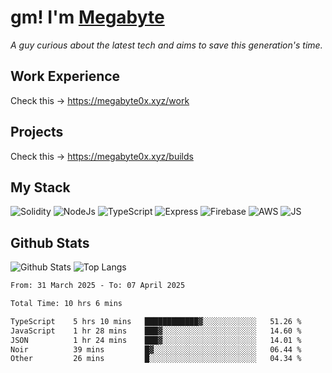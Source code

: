 # gm! I'm [Megabyte](https://megabyte0x.xyz/)

*A guy curious about the latest tech and aims to save this generation's time.*

## Work Experience

Check this -> https://megabyte0x.xyz/work

## Projects

Check this -> https://megabyte0x.xyz/builds

## My Stack

![Solidity](https://img.shields.io/badge/solidity-grey?style=for-the-badge&logo=solidity&logoColor=Green)
![NodeJs](https://img.shields.io/badge/NODE_JS-grey?style=for-the-badge&logo=nodedotjs&logoColor=Green)
![TypeScript](https://img.shields.io/badge/TS-grey?style=for-the-badge&logo=typescript&logoColor=Green)
![Express](https://img.shields.io/badge/EXPRESS-grey?style=for-the-badge&logo=EXPRESS&logoColor=Green)
![Firebase](https://img.shields.io/badge/EXPRESS-grey?style=for-the-badge&logo=EXPRESS&logoColor=Green)
![AWS](https://img.shields.io/badge/AWS-grey?style=for-the-badge&logo=amazonaws&logoColor=Yellow)
![JS](https://img.shields.io/badge/JS-grey?style=for-the-badge&logo=javascript&logoColor=Green)

## Github Stats

![Github Stats](https://github-readme-stats.vercel.app/api?username=megabyte0x&show_icons=true&theme=dark&hide_border=true&bg_color=0D1117) ![Top Langs](https://github-readme-stats.vercel.app/api/top-langs/?username=megabyte0x&layout=compact&theme=dark)

<!--START_SECTION:waka-->

```txt
From: 31 March 2025 - To: 07 April 2025

Total Time: 10 hrs 6 mins

TypeScript    5 hrs 10 mins   ████████████▓░░░░░░░░░░░░   51.26 %
JavaScript    1 hr 28 mins    ███▓░░░░░░░░░░░░░░░░░░░░░   14.60 %
JSON          1 hr 24 mins    ███▓░░░░░░░░░░░░░░░░░░░░░   14.01 %
Noir          39 mins         █▓░░░░░░░░░░░░░░░░░░░░░░░   06.44 %
Other         26 mins         █░░░░░░░░░░░░░░░░░░░░░░░░   04.34 %
```

<!--END_SECTION:waka-->


